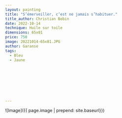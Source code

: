 ```yaml
---
layout: painting
title: "S’émerveiller, c’est ne jamais s’habituer."                     
title_author: Christian Bobin                                      
date: 2022-10-14
technique: Huile sur toile 
dimensions: 65x81
price: 750
image: 20221014-65x81.JPG
author: Garanse
tags:
  - Bleu
  - Jaune
  
  
  
  
  
  
  
  
---
```

![Image]({{ page.image | prepend: site.baseurl}})

